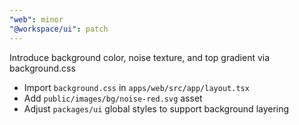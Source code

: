 ```yaml
---
"web": minor
"@workspace/ui": patch
---
```


Introduce background color, noise texture, and top gradient via background.css

- Import `background.css` in `apps/web/src/app/layout.tsx`
- Add `public/images/bg/noise-red.svg` asset
- Adjust `packages/ui` global styles to support background layering
